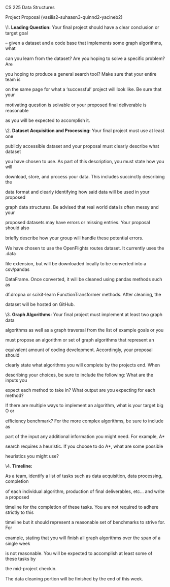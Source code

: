 ﻿
CS 225 Data Structures

Project Proposal (vasilis2-suhaasn3-quinnd2-yacineb2)

\1. **Leading Question:** Your ﬁnal project should have a clear conclusion or target goal

– given a dataset and a code base that implements some graph algorithms, what

can you learn from the dataset? Are you hoping to solve a speciﬁc problem? Are

you hoping to produce a general search tool? Make sure that your entire team is

on the same page for what a ‘successful’ project will look like. Be sure that your

motivating question is solvable or your proposed ﬁnal deliverable is reasonable

as you will be expected to accomplish it.

\2. **Dataset Acquisition and Processing:** Your ﬁnal project must use at least one

publicly accessible dataset and your proposal must clearly describe what dataset

you have chosen to use. As part of this description, you must state how you will

download, store, and process your data. This includes succinctly describing the

data format and clearly identifying how said data will be used in your proposed

graph data structures. Be advised that real world data is often messy and your

proposed datasets may have errors or missing entries. Your proposal should also

brieﬂy describe how your group will handle these potential errors.

We have chosen to use the OpenFlights routes dataset. It currently uses the .data

ﬁle extension, but will be downloaded locally to be converted into a csv/pandas

DataFrame. Once converted, it will be cleaned using pandas methods such as

df.dropna or scikit-learn FunctionTransformer methods. After cleaning, the

dataset will be hosted on GitHub.

\3. **Graph Algorithms:** Your ﬁnal project must implement at least two graph data

algorithms as well as a graph traversal from the list of example goals or you

must propose an algorithm or set of graph algorithms that represent an

equivalent amount of coding development. Accordingly, your proposal should

clearly state what algorithms you will complete by the projects end. When

describing your choices, be sure to include the following: What are the inputs you

expect each method to take in? What output are you expecting for each method?

If there are multiple ways to implement an algorithm, what is your target big O or

eﬃciency benchmark? For the more complex algorithms, be sure to include as

part of the input any additional information you might need. For example, A\*





search requires a heuristic. If you choose to do A\*, what are some possible

heuristics you might use?

\4. **Timeline:**

As a team, identify a list of tasks such as data acquisition, data processing, completion

of each individual algorithm, production of ﬁnal deliverables, etc… and write a proposed

timeline for the completion of these tasks. You are not required to adhere strictly to this

timeline but it should represent a reasonable set of benchmarks to strive for. For

example, stating that you will ﬁnish all graph algorithms over the span of a single week

is not reasonable. You will be expected to accomplish at least some of these tasks by

the mid-project checkin.

The data cleaning portion will be ﬁnished by the end of this week.

